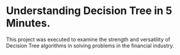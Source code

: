 # Understanding Decision Tree in 5 Minutes.
This project was executed to examine the strength and versatility of Decision Tree algorithms in solving problems in the financial industry.
